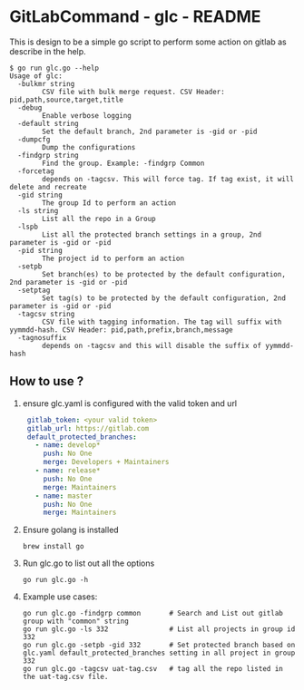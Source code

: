 # GitLabCommand - glc - README

This is design to be a simple go script to perform some action on gitlab as describe in the help.

```
$ go run glc.go --help
Usage of glc:
  -bulkmr string
        CSV file with bulk merge request. CSV Header: pid,path,source,target,title
  -debug
        Enable verbose logging
  -default string
        Set the default branch, 2nd parameter is -gid or -pid
  -dumpcfg
        Dump the configurations
  -findgrp string
        Find the group. Example: -findgrp Common
  -forcetag
        depends on -tagcsv. This will force tag. If tag exist, it will delete and recreate
  -gid string
        The group Id to perform an action
  -ls string
        List all the repo in a Group
  -lspb
        List all the protected branch settings in a group, 2nd parameter is -gid or -pid
  -pid string
        The project id to perform an action
  -setpb
        Set branch(es) to be protected by the default configuration, 2nd parameter is -gid or -pid
  -setptag
        Set tag(s) to be protected by the default configuration, 2nd parameter is -gid or -pid
  -tagcsv string
        CSV file with tagging information. The tag will suffix with yymmdd-hash. CSV Header: pid,path,prefix,branch,message
  -tagnosuffix
        depends on -tagcsv and this will disable the suffix of yymmdd-hash
```

## How to use ?
1. ensure glc.yaml is configured with the valid token and url

   ```yaml
    gitlab_token: <your valid token>
    gitlab_url: https://gitlab.com
    default_protected_branches:
	  - name: develop*
	    push: No One
	    merge: Developers + Maintainers
	  - name: release*
	    push: No One
	    merge: Maintainers
	  - name: master
	    push: No One
	    merge: Maintainers
	```

2. Ensure golang is installed

   ```
   brew install go
   ```

3. Run glc.go to list out all the options
   
   ```
   go run glc.go -h
   ```

4. Example use cases:

	```
	go run glc.go -findgrp common       # Search and List out gitlab group with "common" string
	go run glc.go -ls 332               # List all projects in group id 332
	go run glc.go -setpb -gid 332       # Set protected branch based on glc.yaml default_protected_branches setting in all project in group 332
	go run glc.go -tagcsv uat-tag.csv   # tag all the repo listed in the uat-tag.csv file.
	```
